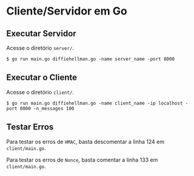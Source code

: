 # Cliente/Servidor em Go

## Executar Servidor

Acesse o diretório `server/`.

    $ go run main.go diffiehellman.go -name server_name -port 8000

## Executar o Cliente

Acesse o diretório `client/`.

    $ go run main.go diffiehellman.go -name client_name -ip localhost -port 8000 -n_messages 100


## Testar Erros

Para testar os erros de `HMAC`, basta descomentar a linha 124 em `client/main.go`.

Para testar os erros de `Nonce`, basta comentar a linha 133 em `client/main.go`.

